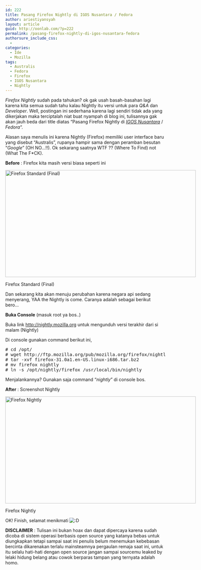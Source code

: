 ```yaml
---
id: 222
title: Pasang Firefox Nightly di IGOS Nusantara / Fedora
author: ariestiyansyah
layout: article
guid: http://oonlab.com/?p=222
permalink: /pasang-firefox-nightly-di-igos-nusantara-fedora
authorsure_include_css:
  - 
categories:
  - Ide
  - Mozilla
tags:
  - Australis
  - Fedora
  - Firefox
  - IGOS Nusantara
  - Nightly
---
```

*Firefox Nightly* sudah pada tahukan? ok gak usah basah-basahan lagi karena kita semua sudah tahu kalau Nightly itu versi untuk para *Q&A* dan *Developer*. Well, postingan ini sederhana karena lagi sendiri tidak ada yang dikerjakan maka terciptalah niat buat nyampah di blog ini, tulisannya gak akan jauh beda dari title diatas &#8220;Pasang Firefox Nightly di <a title="http://igos-nusantara.or.id/" href="http://igos-nusantara.or.id/" target="_blank"><em>IGOS Nusantara</em></a> / *Fedora*&#8220;.

Alasan saya menulis ini karena Nightly (Firefox) memiliki user interface baru yang disebut &#8220;Australis&#8221;, rupanya hampir sama dengan peramban besutan &#8220;*Google*&#8221; (OH NO&#8230;!!). Ok sekarang saatnya WTF ?? (Where To Find) not (What The F*CK).

**Before** : Firefox kita masih versi biasa seperti ini

<div id="attachment_224" style="width: 610px" class="wp-caption aligncenter">
  <a href="http://oonlab.com/wp-content/uploads/2014/04/Screenshot-from-2014-04-06-161038.png"><img class="size-large wp-image-224" alt="Firefox Standard (Final)" src="http://oonlab.com/wp-content/uploads/2014/04/Screenshot-from-2014-04-06-161038-600x337.png" width="600" height="337" /></a>
  
  <p class="wp-caption-text">
    Firefox Standard (Final)
  </p>
</div>

Dan sekarang kita akan menuju perubahan karena negara api sedang menyerang, YAA the Nightly is come. Caranya adalah sebagai berikut bero&#8230;

**Buka Console** (masuk root ya bos..)

Buka link <a title="http://nightly.mozilla.org" href="http://nightly.mozilla.org" target="_blank">http://nightly.mozilla.org</a> untuk mengunduh versi terakhir dari si malam (Nightly)

Di console gunakan command berikut ini,

<pre class="lang:bash decode:true"># cd /opt/
# wget http://ftp.mozilla.org/pub/mozilla.org/firefox/nightly/latest-trunk/firefox-31.0a1.en-US.linux-i686.tar.bz2
# tar -xvf firefox-31.0a1.en-US.linux-i686.tar.bz2
# mv firefox nightly
# ln -s /opt/nightly/firefox /usr/local/bin/nightly</pre>

Menjalankannya? Gunakan saja command &#8220;*nightly*&#8221; di console bos.

**After** : Screenshot Nightly

<div id="attachment_223" style="width: 610px" class="wp-caption aligncenter">
  <a href="http://oonlab.com/wp-content/uploads/2014/04/Screenshot-from-2014-04-06-160620.png"><img class="size-large wp-image-223" alt="Firefox Nightly" src="http://oonlab.com/wp-content/uploads/2014/04/Screenshot-from-2014-04-06-160620-600x337.png" width="600" height="337" /></a>
  
  <p class="wp-caption-text">
    Firefox Nightly
  </p>
</div>

OK! Finish, selamat menikmati <img src="https://oonlab.com/wp-includes/images/smilies/icon_biggrin.gif" alt=":D" class="wp-smiley" /> 

**DISCLAIMER** : Tulisan ini bukan hoax dan dapat dipercaya karena sudah dicoba di sistem operasi berbasis open source yang katanya bebas untuk diungkapkan tetapi sampai saat ini penulis belum menemukan kebebasan bercinta dikarenakan terlalu mainsteamnya pergaulan remaja saat ini, untuk itu selalu hati-hati dengan open source jangan sampai sourcemu leaked by lelaki hidung belang atau cowok berparas tampan yang ternyata adalah homo.